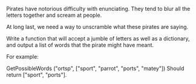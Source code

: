 Pirates have notorious difficulty with enunciating. They tend to blur all the letters together and scream at people.

At long last, we need a way to unscramble what these pirates are saying.

Write a function that will accept a jumble of letters as well as a dictionary, and output a list of words that the pirate might have meant.

For example:

GetPossibleWords ("ortsp", ["sport", "parrot", "ports", "matey"])
Should return ["sport", "ports"].